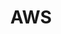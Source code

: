 ---
title:        AWS
layout:       default
permalink:    AWS/
category:     AWS
has_children: true
share:        true  
---
